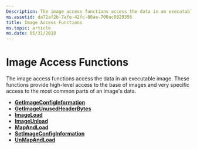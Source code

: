 ```yaml
---
Description: The image access functions access the data in an executable image. These functions provide high-level access to the base of images and very specific access to the most common parts of an image's data.
ms.assetid: da72af2b-7afe-42fc-80ae-700ac0829356
title: Image Access Functions
ms.topic: article
ms.date: 05/31/2018
---
```


# Image Access Functions

The image access functions access the data in an executable image. These functions provide high-level access to the base of images and very specific access to the most common parts of an image's data.

-   [**GetImageConfigInformation**](/windows/desktop/api/Imagehlp/nf-imagehlp-getimageconfiginformation)
-   [**GetImageUnusedHeaderBytes**](/windows/desktop/api/Imagehlp/nf-imagehlp-getimageunusedheaderbytes)
-   [**ImageLoad**](/windows/desktop/api/Imagehlp/nf-imagehlp-imageload)
-   [**ImageUnload**](/windows/desktop/api/Imagehlp/nf-imagehlp-imageunload)
-   [**MapAndLoad**](/windows/desktop/api/Imagehlp/nf-imagehlp-mapandload)
-   [**SetImageConfigInformation**](/windows/desktop/api/Imagehlp/nf-imagehlp-setimageconfiginformation)
-   [**UnMapAndLoad**](/windows/desktop/api/Imagehlp/nf-imagehlp-unmapandload)

 

 



